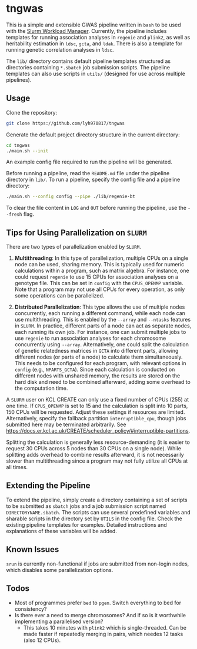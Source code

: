 # tngwas

This is a simple and extensible GWAS pipeline written in `bash` to be used with
the [Slurm Workload Manager](https://slurm.schedmd.com/overview.html).
Currently, the pipeline includes templates for running association analyses in
`regenie` and `plink2`, as well as heritability estimation in `ldsc`, `gcta`,
and `ldak`. There is also a template for running genetic correlation analyses
in `ldsc`.

The `lib/` directory contains default pipeline templates structured as
directories containing `*.sbatch` job submission scripts. The pipeline
templates can also use scripts in `utils/` (designed for use across multiple
pipelines).

## Usage

Clone the repository:

```bash
git clone https://github.com/lyh970817/tngwas
```

Generate the default project directory structure in the current directory:

```bash
cd tngwas
./main.sh --init
```

An example config file required to run the pipeline will be generated. 

Before running a pipeline, read the `README.md` file under the pipeline
directory in `lib/`. To run a pipeline, specify the config file and a pipeline
directory:

```bash
./main.sh --config config --pipe ./lib/regenie-bt
```

To clear the file content in `LOG` and `OUT` before running the pipeline, use the `--fresh` flag.

## Tips for Using Parallelization on `SLURM`

There are two types of parallelization enabled by `SLURM`.

1. **Multithreading**: In this type of parallelization, multiple CPUs on a
   single node can be used, sharing memory. This is typically used for numeric
   calculations within a program, such as matrix algebra. For instance, one
   could request `regenie` to use 15 CPUs for association analyses on a
   genotype file. This can be set in `config` with the `CPUS_OPENMP` variable.
   Note that a program may not use all CPUs for every operation, as only some
   operations can be parallelized.

2. **Distributed Parallelization**: This type allows the use of multiple nodes
   concurrently, each running a different command, while each node can use
   multithreading. This is enabled by the `--array` and `--ntasks` features in
   `SLURM`. In practice, different parts of a node can act as separate nodes,
   each running its own job. For instance, one can submit multiple jobs to use
   `regenie` to run association analyses for each chromosome concurrently using
   `--array`. Alternatively, one could split the calculation of genetic
   relatedness matrices in `GCTA` into different parts, allowing different
   nodes (or parts of a node) to calculate them simultaneously. This needs to
   be configured for each program, with relevant options in `config` (e.g.,
   `NPARTS_GCTA`). Since each calculation is conducted on different nodes with
   unshared memory, the results are stored on the hard disk and need to be
   combined afterward, adding some overhead to the computation time.

A `SLURM` user on KCL CREATE can only use a fixed number of CPUs (255) at one time.
If `CPUS_OPENMP` is set to 15 and the calculation is split into 10 parts, 150
CPUs will be requested. Adjust these settings if resources are limited.
Alternatively, specify the fallback partition `interruptible_cpu`, though jobs
submitted here may be terminated arbitrarily. See
https://docs.er.kcl.ac.uk/CREATE/scheduler_policy/#interruptible-partitions.

Splitting the calculation is generally less resource-demanding (it is easier to
request 30 CPUs across 5 nodes than 30 CPUs on a single node). While splitting
adds overhead to combine results afterward, it is not necessarily slower than
multithreading since a program may not fully utilize all CPUs at all times.

## Extending the Pipeline

To extend the pipeline, simply create a directory containing a set of scripts
to be submitted as `sbatch` jobs and a job submission script named
`DIRECTORYNAME.sbatch`. The scripts can use several predefined variables and
sharable scripts in the directory set by `UTILS` in the config file. Check the
existing pipeline templates for examples. Detailed instructions and
explanations of these variables will be added.

## Known Issues

`srun` is currently non-functional if jobs are submitted from non-login nodes,
which disables some parallelization options.

## Todos

* Most of programmes prefer `bed` to `pgen`. Switch everything to bed for
  consistency?
* Is there ever a need to merge chromosomes? And if so is it worthwhile
  implementing a parallelised version?
  - This takes 10 minutes with `plink2` which is single-threaded. Can be made
    faster if repeatedly merging in pairs, which needes 12 tasks (also 12 CPUs).
